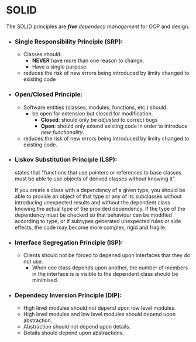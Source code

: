 # SOLID

The SOLID principles are _**five** dependecy management_ for OOP and design.

- ### Single Responsibility Principle (SRP):
    - Classes should:
        - **NEVER** have more than one reason to change.
        - Have a single purpose.
    - reduces the risk of new errors being introduced by limity changed to existing code
    
- ### Open/Closed Principle:
    - Software entities (classes, modules, functions, etc.) should:
        - be open for extension but closed for modification.
            - **Closed**: should only be _adjusted_ to correct bugs
            - **Open**: should only extend existing code in order to introduce _new functionality_.
    - reduces the risk of new errors being introduced by limity changed to existing code.

- ### Liskov Substitution Principle (LSP):
    states that "functions that use pointers or references to base classes must be able to use objects of derived classes without knowing it".

    If you create a class with a dependency of a given type, you should be able to provide an object of that type or any of its subclasses without introducing unexpected results and without the dependent class knowing the actual type of the provided dependency. If the type of the dependency must be checked so that behaviour can be modified according to type, or if subtypes generated unexpected rules or side effects, the code may become more complex, rigid and fragile.

- ### Interface Segregation Principle (ISP):
    - Clients should not be forced to depened upon interfaces that they do not use.
        - When one class depends upon another, the number of members in the interface is is visible to the dependent class should be minimised.

- ### Dependecy Inversion Principle (DIP):
    - High level modules should not depend upon low level modules.
    - High level modules and low level modules should depend upon abstraction.
    - Abstraction should not depend upon details.
    - Details should depend upon abstractions.
